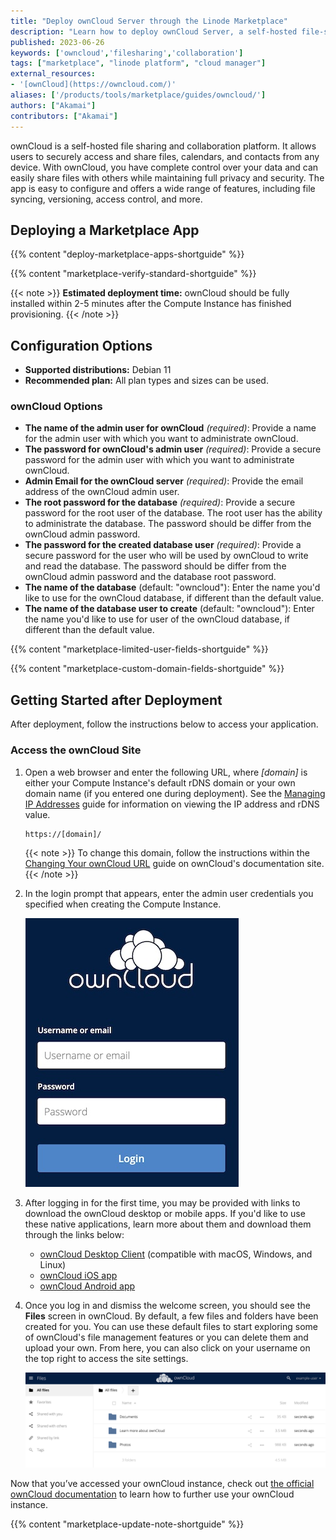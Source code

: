 ```yaml
---
title: "Deploy ownCloud Server through the Linode Marketplace"
description: "Learn how to deploy ownCloud Server, a self-hosted file-sharing and collaboration platform on the Linode Marketplace."
published: 2023-06-26
keywords: ['owncloud','filesharing','collaboration']
tags: ["marketplace", "linode platform", "cloud manager"]
external_resources:
- '[ownCloud](https://owncloud.com/)'
aliases: ['/products/tools/marketplace/guides/owncloud/']
authors: ["Akamai"]
contributors: ["Akamai"]
---
```


ownCloud is a self-hosted file sharing and collaboration platform. It allows users to securely access and share files, calendars, and contacts from any device. With ownCloud, you have complete control over your data and can easily share files with others while maintaining full privacy and security. The app is easy to configure and offers a wide range of features, including file syncing, versioning, access control, and more.

## Deploying a Marketplace App

{{% content "deploy-marketplace-apps-shortguide" %}}

{{% content "marketplace-verify-standard-shortguide" %}}

{{< note >}}
**Estimated deployment time:** ownCloud should be fully installed within 2-5 minutes after the Compute Instance has finished provisioning.
{{< /note >}}

## Configuration Options

- **Supported distributions:** Debian 11
- **Recommended plan:** All plan types and sizes can be used.

### ownCloud Options

- **The name of the admin user for ownCloud** *(required)*: Provide a name for the admin user with which you want to administrate ownCloud.
- **The password for ownCloud's admin user** *(required)*: Provide a secure password for the admin user with which you want to administrate ownCloud.
- **Admin Email for the ownCloud server** *(required)*: Provide the email address of the ownCloud admin user.
- **The root password for the database** *(required)*: Provide a secure password for the root user of the database. The root user has the ability to administrate the database. The password should be differ from the ownCloud admin password.
- **The password for the created database user** *(required)*: Provide a secure password for the user who will be used by ownCloud to write and read the database. The password should be differ from the ownCloud admin password and the database root password.
- **The name of the database** (default: "owncloud"): Enter the name you'd like to use for the ownCloud database, if different than the default value.
- **The name of the database user to create** (default: "owncloud"): Enter the name you'd like to use for user of the ownCloud database, if different than the default value.

{{% content "marketplace-limited-user-fields-shortguide" %}}

{{% content "marketplace-custom-domain-fields-shortguide" %}}

## Getting Started after Deployment

After deployment, follow the instructions below to access your application.

### Access the ownCloud Site

1.  Open a web browser and enter the following URL, where *[domain]* is either your Compute Instance's default rDNS domain or your own domain name (if you entered one during deployment). See the [Managing IP Addresses](/docs/products/compute/compute-instances/guides/manage-ip-addresses/) guide for information on viewing the IP address and rDNS value.

    ```command
    https://[domain]/
    ```

    {{< note >}}
    To change this domain, follow the instructions within the [Changing Your ownCloud URL](https://doc.owncloud.com/server/next/admin_manual/installation/changing_the_web_route.html) guide on ownCloud's documentation site.
    {{< /note >}}

1.  In the login prompt that appears, enter the admin user credentials you specified when creating the Compute Instance.

    ![ownCloud Login Screen](owncloud-login.png)

1.  After logging in for the first time, you may be provided with links to download the ownCloud desktop or mobile apps. If you'd like to use these native applications, learn more about them and download them through the links below:

    - [ownCloud Desktop Client](https://owncloud.com/desktop-app/) (compatible with macOS, Windows, and Linux)
    - [ownCloud iOS app](https://apps.apple.com/us/app/owncloud-file-sync-and-share/id1359583808)
    - [ownCloud Android app](https://play.google.com/store/apps/details?id=com.owncloud.android&hl=en_US&gl=US)

1.  Once you log in and dismiss the welcome screen, you should see the **Files** screen in ownCloud. By default, a few files and folders have been created for you. You can use these default files to start exploring some of ownCloud's file management features or you can delete them and upload your own. From here, you can also click on your username on the top right to access the site settings.

    ![ownCloud Files Screen](owncloud-main-screen.png)

Now that you’ve accessed your ownCloud instance, check out [the official ownCloud documentation](https://doc.owncloud.com/server) to learn how to further use your ownCloud instance.

{{% content "marketplace-update-note-shortguide" %}}